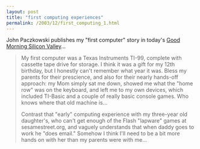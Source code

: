 ```yaml
---
layout: post
title: "first computing experiences"
permalink: /2003/12/first_computing_1.html
---
```


<p>John Paczkowski publishes my "first computer" story in today's <a href="http://www.siliconvalley.com/mld/siliconvalley/business/columnists/gmsv/7549978.htm">Good Morning Silicon Valley</a>...</p>

<blockquote>My first computer was a Texas Instruments TI-99, complete with cassette tape drive for storage. I think it was a gift for my 12th birthday, but I honestly can't remember what year it was. Bless my parents for their prescience, and also for their nearly hands-off approach: my Mom simply sat me down, showed me what the "home row" was on the keyboard, and left me to my own devices, which included TI-Basic and a couple of really basic console games. Who knows where that old machine is... 

<p>Contrast that "early" computing experience with my three-year old daughter's, who can't get enough of the Flash "lapware" games at sesamestreet.org, and vaguely understands that when daddy goes to work he "does email." Somehow I think I'll need to be a bit more hands on with her than my parents were with me... </blockquote></p>



